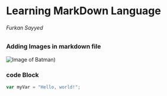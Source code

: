 # Learning MarkDown Language

###### Furkan Sayyed

### Adding Images in markdown file
![Image of Batman](https://w0.peakpx.com/wallpaper/259/274/HD-wallpaper-the-batman-knight-batman-superheroes-artwork.jpg))

### code Block

``` javascript
var myVar = "Hello, world!";
```
